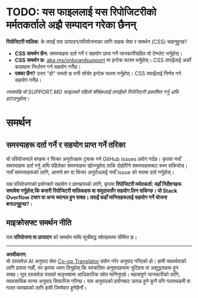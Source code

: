 <!--
CO_OP_TRANSLATOR_METADATA:
{
  "original_hash": "b7244261ee19497082edf33bcce64717",
  "translation_date": "2025-09-29T19:45:37+00:00",
  "source_file": "SUPPORT.md",
  "language_code": "ne"
}
-->
# TODO: यस फाइललाई यस रिपोजिटरीको मर्मतकर्ताले अझै सम्पादन गरेका छैनन्

**रिपोजिटरी मालिक**: के तपाईं यस उत्पादन/परियोजनाका लागि ग्राहक सेवा र समर्थन (CSS) चाहनुहुन्छ?

- **CSS समर्थन छैन:** समस्याहरू दर्ता गर्ने र सहयोग प्राप्त गर्ने जानकारीसहित यो टेम्प्लेट भर्नुहोस्।
- **CSS समर्थन छ:** [aka.ms/onboardsupport](https://aka.ms/onboardsupport) मा इन्टेक फारम भर्नुहोस्। CSS तपाईंलाई अर्को कदमहरू निर्धारण गर्न सहयोग गर्नेछ।
- **पक्का छैन?** उत्तर "हो" जस्तो छ भनी सोचेर इन्टेक फारम भर्नुहोस्। CSS तपाईंलाई निर्णय गर्न सहयोग गर्नेछ।

*त्यसपछि यो SUPPORT.MD फाइलको पहिलो शीर्षकलाई तपाईंको रिपोजिटरी प्रकाशित गर्नु अघि हटाउनुहोस्।*

# समर्थन

## समस्याहरू दर्ता गर्ने र सहयोग प्राप्त गर्ने तरिका  

यो परियोजनाले बगहरू र फिचर अनुरोधहरू ट्र्याक गर्न GitHub Issues प्रयोग गर्दछ। कृपया नयाँ समस्याहरू दर्ता गर्नु अघि पहिलेका समस्याहरू खोज्नुहोस् ताकि दोहोरिने समस्याहरूबाट बच्न सकियोस्। नयाँ समस्याहरूको लागि, आफ्नो बग वा फिचर अनुरोधलाई नयाँ Issue को रूपमा दर्ता गर्नुहोस्।

यस परियोजनाको प्रयोगबारे सहयोग र प्रश्नहरूको लागि, कृपया **रिपोजिटरी मर्मतकर्ता: यहाँ निर्देशनहरू समावेश गर्नुहोस् कि कसरी रिपोजिटरी मालिकहरू वा समुदायसँग सहयोग लिन सकिन्छ। यो Stack Overflow ट्याग वा अन्य च्यानल हुन सक्छ। तपाईं कहाँ मानिसहरूलाई सहयोग गर्ने योजना बनाउनुहुन्छ?**।

## माइक्रोसफ्ट समर्थन नीति  

यस **परियोजना वा उत्पादन** को समर्थन माथि सूचीबद्ध स्रोतहरूमा सीमित छ।

---

**अस्वीकरण**:  
यो दस्तावेज़ AI अनुवाद सेवा [Co-op Translator](https://github.com/Azure/co-op-translator) प्रयोग गरेर अनुवाद गरिएको हो। हामी यथार्थताको लागि प्रयास गर्छौं, तर कृपया ध्यान दिनुहोस् कि स्वचालित अनुवादहरूमा त्रुटिहरू वा अशुद्धताहरू हुन सक्छ। मूल दस्तावेज़ यसको मातृभाषामा आधिकारिक स्रोत मानिनुपर्छ। महत्वपूर्ण जानकारीको लागि, व्यावसायिक मानव अनुवाद सिफारिस गरिन्छ। यस अनुवादको प्रयोगबाट उत्पन्न हुने कुनै पनि गलतफहमी वा गलत व्याख्याको लागि हामी जिम्मेवार हुनेछैनौं।